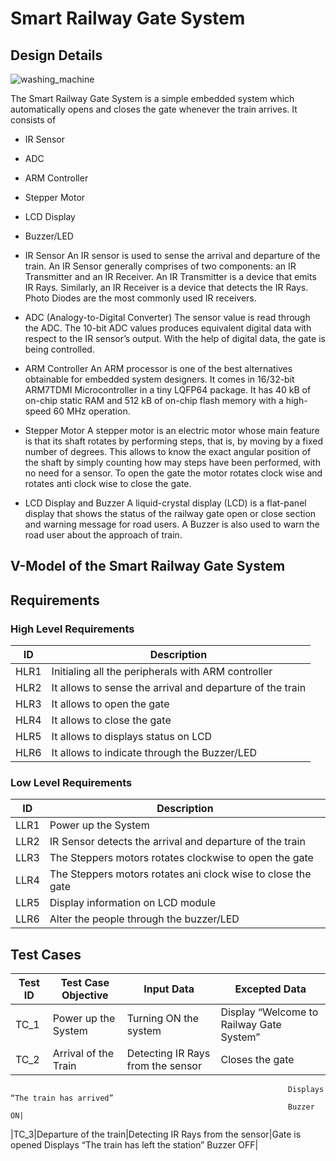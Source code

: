 # Smart Railway Gate System

## Design Details

![washing_machine](https://user-images.githubusercontent.com/98875082/154543238-2726fe83-8574-4419-92a9-7b4051c03e58.png)

The Smart Railway Gate System is a simple embedded system which automatically opens and closes the gate whenever the train arrives. It consists of 
-	IR Sensor 
-	ADC
-	ARM Controller
-	Stepper Motor
-	LCD Display
-	Buzzer/LED

- IR Sensor 
 An IR sensor is used to sense the arrival and departure of the train. An IR Sensor generally comprises of two components: an IR Transmitter and an IR Receiver. An IR Transmitter is a device that emits IR Rays.  Similarly, an IR Receiver is a device that detects the IR Rays. Photo Diodes are the most commonly used IR receivers.

- ADC (Analogy-to-Digital Converter)
The sensor value is read through the ADC. The 10-bit ADC values produces equivalent digital data with respect to the IR sensor’s output. With the help of digital data, the gate is being controlled.

- ARM Controller
An ARM processor is one of the best alternatives obtainable for embedded system designers. It comes in 16/32-bit ARM7TDMI Microcontroller in a tiny LQFP64 package. It has 40 kB of on-chip static RAM and 512 kB of on-chip flash memory with a high-speed 60 MHz operation.

- Stepper Motor
A stepper motor is an electric motor whose main feature is that its shaft rotates by performing steps, that is, by moving by a fixed number of degrees. This allows to know the exact angular   position of the shaft by simply counting how may steps have been performed, with no need for a sensor. To open the gate the motor rotates clock wise and rotates anti clock wise to close the gate.

- LCD Display and Buzzer
A liquid-crystal display (LCD) is a flat-panel display that shows the status of the railway gate open or close section and warning message for road users. A Buzzer is also used to warn the road user about the approach of train.

## V-Model of the Smart Railway Gate System


## Requirements
###	High Level Requirements

|  ID |    Description   |
|-----|-------------------|
|HLR1|Initialing all the peripherals with ARM controller|
|HLR2|It allows to sense the arrival and departure of the train|
|HLR3|It allows to open the gate|
|HLR4|It allows to close the gate|
|HLR5|It allows to displays status on LCD|
|HLR6|It allows to indicate through the Buzzer/LED|

### Low Level Requirements
|  ID |    Description   |
|-----|-------------------|
|LLR1|Power up the System|
|LLR2|IR Sensor detects the arrival and departure of the train|
|LLR3|The Steppers motors rotates clockwise to open the gate|
|LLR4|The Steppers motors rotates ani clock wise to close the gate|
|LLR5|Display information on LCD module|
|LLR6|Alter the people through the buzzer/LED|

## Test Cases
| Test ID| Test Case Objective | Input Data | Excepted Data |
|--------|---------------------|------------|---------------|
|TC_1|Power up the System      |Turning ON the system|Display “Welcome to Railway Gate System”|
|TC_2|Arrival of the Train     |Detecting IR Rays from the sensor|Closes the gate
                                                                  Displays “The train has arrived”
                                                                  Buzzer ON|
|TC_3|Departure of the train|Detecting IR Rays from the sensor|Gate is opened
                                                               Displays “The train has left the station”
                                                               Buzzer OFF|
